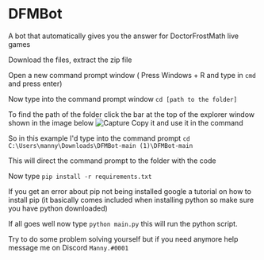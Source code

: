 # DFMBot
A bot that automatically gives you the answer for DoctorFrostMath live games



Download the files, extract the zip file

Open a new command prompt window ( Press Windows + R and type in `cmd` and press enter)

Now type into the command prompt window `cd [path to the folder]`

To find the path of the folder click the bar at the top of the explorer window shown in the image below
![Capture](https://user-images.githubusercontent.com/38955706/224390029-6008c889-8463-4c1d-9990-224e93a9de7f.PNG)
Copy it and use it in the command

So in this example I'd type into the command prompt `cd C:\Users\manny\Downloads\DFMBot-main (1)\DFMBot-main`

This will direct the command prompt to the folder with the code


Now type `pip install -r requirements.txt` 

If you get an error about pip not being installed google a tutorial on how to install pip (it basically comes included when installing python so make sure you have python downloaded)

If all goes well now type `python main.py` this will run the python script.

Try to do some problem solving yourself but if you need anymore help message me on Discord `Manny.#0001`

